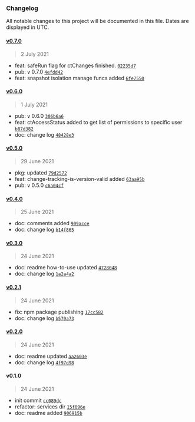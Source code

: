### Changelog

All notable changes to this project will be documented in this file. Dates are displayed in UTC.

#### [v0.7.0](https://github.com/saostad/mssql-change-tracking/compare/v0.6.0...v0.7.0)

> 2 July 2021

- feat: safeRun flag for ctChanges finished. [`02235d7`](https://github.com/saostad/mssql-change-tracking/commit/02235d7eb491b809a8c923e2afa2208f3a1d6407)
- pub: v 0.7.0 [`4efdd42`](https://github.com/saostad/mssql-change-tracking/commit/4efdd4275a6e91309fff41ed5c31975754bf67df)
- feat: snapshot isolation manage funcs added [`6fe7550`](https://github.com/saostad/mssql-change-tracking/commit/6fe7550696d9f4e67a76ae3b1ec831cc3c705ab9)

#### [v0.6.0](https://github.com/saostad/mssql-change-tracking/compare/v0.5.0...v0.6.0)

> 1 July 2021

- pub: v 0.6.0 [`306b6a6`](https://github.com/saostad/mssql-change-tracking/commit/306b6a6ad7056078dcb421ec2efa055736343262)
- feat: ctAccessStatus added to get list of permissions to specific user [`b87d382`](https://github.com/saostad/mssql-change-tracking/commit/b87d38253706cce86874ad35a508a25f6a214ba1)
- doc: change log [`48428e3`](https://github.com/saostad/mssql-change-tracking/commit/48428e367a73f57a9455361b7dfd4c892eb27828)

#### [v0.5.0](https://github.com/saostad/mssql-change-tracking/compare/v0.4.0...v0.5.0)

> 29 June 2021

- pkg: updated [`79d2572`](https://github.com/saostad/mssql-change-tracking/commit/79d2572ef61ee9505746a5a12a4789f38423ccaa)
- feat: change-tracking-is-version-valid added [`63aa95b`](https://github.com/saostad/mssql-change-tracking/commit/63aa95b425b85b8bf82043fe1e86cabbcae53910)
- pub: v 0.5.0 [`c6a04cf`](https://github.com/saostad/mssql-change-tracking/commit/c6a04cf77bddfe8a003185cce2f0cfa4d198b111)

#### [v0.4.0](https://github.com/saostad/mssql-change-tracking/compare/v0.3.0...v0.4.0)

> 25 June 2021

- doc: comments added [`909acce`](https://github.com/saostad/mssql-change-tracking/commit/909acce1aad04f364e87930511b726b39e7e9740)
- doc: change log [`b14f865`](https://github.com/saostad/mssql-change-tracking/commit/b14f86546947460078dd3823e09bd14d1b088ef0)

#### [v0.3.0](https://github.com/saostad/mssql-change-tracking/compare/v0.2.1...v0.3.0)

> 24 June 2021

- doc: readme how-to-use updated [`4728048`](https://github.com/saostad/mssql-change-tracking/commit/472804814014a8f24ac52c50e42ef0516358778b)
- doc: change log [`1a2a4a2`](https://github.com/saostad/mssql-change-tracking/commit/1a2a4a2fbdd9ca92bbe87620eac4d143d06f9f52)

#### [v0.2.1](https://github.com/saostad/mssql-change-tracking/compare/v0.2.0...v0.2.1)

> 24 June 2021

- fix: npm package publishing [`17cc582`](https://github.com/saostad/mssql-change-tracking/commit/17cc5822740efe347ef6730048e6720468510a8f)
- doc: change log [`b570a73`](https://github.com/saostad/mssql-change-tracking/commit/b570a732aa7b4aa43ced4155d05d6e68186b34f3)

#### [v0.2.0](https://github.com/saostad/mssql-change-tracking/compare/v0.1.0...v0.2.0)

> 24 June 2021

- doc: readme updated [`aa2603e`](https://github.com/saostad/mssql-change-tracking/commit/aa2603ef894c9ee7928baefe6cfbef01625a9233)
- doc: change log [`4f97d98`](https://github.com/saostad/mssql-change-tracking/commit/4f97d98ad184b1f3ee1b1705f1c2b780397a7324)

#### v0.1.0

> 24 June 2021

- init commit [`cc089dc`](https://github.com/saostad/mssql-change-tracking/commit/cc089dcab2b2ab69962fcee1a3a3545c11c77cb9)
- refactor: services dir [`15f096e`](https://github.com/saostad/mssql-change-tracking/commit/15f096ec1090ad58ea560685e15db15558c50185)
- doc: readme added [`906915b`](https://github.com/saostad/mssql-change-tracking/commit/906915b214851833353152f6dc3181754d9de9f5)
